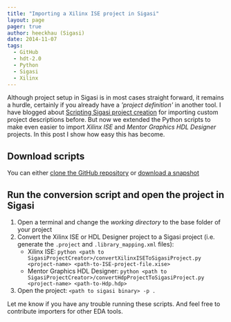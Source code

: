 ```yaml
---
title: "Importing a Xilinx ISE project in Sigasi"
layout: page 
pager: true
author: heeckhau (Sigasi)
date: 2014-11-07
tags: 
  - GitHub
  - hdt-2.0
  - Python
  - Sigasi
  - Xilinx
---
```

Although project setup in Sigasi is in most cases straight forward, it remains a hurdle, certainly if you already have a _'project definition'_ in another tool. I have blogged about [Scripting Sigasi project creation](http://www.sigasi.com/content/scripting-sigasi-project-creation) for importing custom project descriptions before. But now we extended the Python scripts to make even easier to import *Xilinx ISE* and *Mentor Graphics HDL Designer* projects. In this post I show how easy this has become.

## Download scripts

You can either [clone the GitHub repository](https://github.com/sigasi/SigasiProjectCreator) or [download a snapshot](https://github.com/sigasi/SigasiProjectCreator/archive/master.zip)

## Run the conversion script and open the project in Sigasi

1. Open a terminal and change the *working directory* to the base folder of your project
2. Convert the Xilinx ISE or HDL Designer project to a Sigasi project (i.e. generate the `.project` and `.library_mapping.xml` files):
	* Xilinx ISE: `python <path to SigasiProjectCreator>/convertXilinxISEToSigasiProject.py <project-name> <path-to-ISE-project-file.xise>`
	* Mentor Graphics HDL Designer: `python <path to SigasiProjectCreator>/convertHdpProjectToSigasiProject.py <project-name> <path-to-Hdp.hdp>`
3. Open the project: `<path to sigasi binary> -p .`

Let me know if you have any trouble running these scripts. And feel free to contribute importers for other EDA tools.